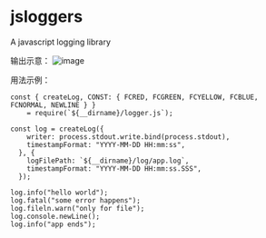 # jsloggers
A javascript logging library

输出示意：
![image](https://user-images.githubusercontent.com/76823086/123559147-37f05500-d768-11eb-9621-d48817567737.png)

用法示例：
```
const { createLog, CONST: { FCRED, FCGREEN, FCYELLOW, FCBLUE, FCNORMAL, NEWLINE } } 
    = require(`${__dirname}/logger.js`);

const log = createLog({
    writer: process.stdout.write.bind(process.stdout),
    timestampFormat: "YYYY-MM-DD HH:mm:ss",
  }, {
    logFilePath: `${__dirname}/log/app.log`,
    timestampFormat: "YYYY-MM-DD HH:mm:ss.SSS",
  });

log.info("hello world");
log.fatal("some error happens");
log.fileln.warn("only for file");
log.console.newLine();
log.info("app ends");
```
